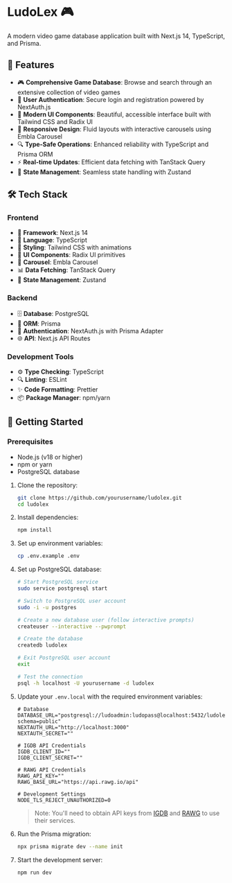 # LudoLex 🎮

A modern video game database application built with Next.js 14, TypeScript, and Prisma.

## 🚀 Features

- 🎮 **Comprehensive Game Database**: Browse and search through an extensive collection of video games
- 🔐 **User Authentication**: Secure login and registration powered by NextAuth.js
- 🎨 **Modern UI Components**: Beautiful, accessible interface built with Tailwind CSS and Radix UI
- 📱 **Responsive Design**: Fluid layouts with interactive carousels using Embla Carousel
- 🔍 **Type-Safe Operations**: Enhanced reliability with TypeScript and Prisma ORM
- ⚡ **Real-time Updates**: Efficient data fetching with TanStack Query
- 🔄 **State Management**: Seamless state handling with Zustand

## 🛠️ Tech Stack

### Frontend

- 🔧 **Framework**: Next.js 14
- 📝 **Language**: TypeScript
- 🎨 **Styling**: Tailwind CSS with animations
- 🧩 **UI Components**: Radix UI primitives
- 🎠 **Carousel**: Embla Carousel
- 📊 **Data Fetching**: TanStack Query
- 💾 **State Management**: Zustand

### Backend

- 🗄️ **Database**: PostgreSQL
- 🔌 **ORM**: Prisma
- 🔑 **Authentication**: NextAuth.js with Prisma Adapter
- 🌐 **API**: Next.js API Routes

### Development Tools

- ⚙️ **Type Checking**: TypeScript
- 🔍 **Linting**: ESLint
- ✨ **Code Formatting**: Prettier
- 📦 **Package Manager**: npm/yarn

## 🚀 Getting Started

### Prerequisites

- Node.js (v18 or higher)
- npm or yarn
- PostgreSQL database

1. Clone the repository:
   ```bash
   git clone https://github.com/yourusername/ludolex.git
   cd ludolex
   ```

2. Install dependencies:
   ```bash
   npm install
   ```

3. Set up environment variables:
   ```bash
   cp .env.example .env
   ```

4. Set up PostgreSQL database:
   ```bash
   # Start PostgreSQL service
   sudo service postgresql start

   # Switch to PostgreSQL user account
   sudo -i -u postgres

   # Create a new database user (follow interactive prompts)
   createuser --interactive --pwprompt

   # Create the database
   createdb ludolex

   # Exit PostgreSQL user account
   exit

   # Test the connection
   psql -h localhost -U yourusername -d ludolex
   ```

5. Update your `.env.local` with the required environment variables:
   ```env
   # Database
   DATABASE_URL="postgresql://ludoadmin:ludopass@localhost:5432/ludolex_db?schema=public"
   NEXTAUTH_URL="http://localhost:3000"
   NEXTAUTH_SECRET=""

   # IGDB API Credentials
   IGDB_CLIENT_ID=""
   IGDB_CLIENT_SECRET=""

   # RAWG API Credentials
   RAWG_API_KEY=""
   RAWG_BASE_URL="https://api.rawg.io/api"

   # Development Settings
   NODE_TLS_REJECT_UNAUTHORIZED=0
   ```

   > Note: You'll need to obtain API keys from [IGDB](https://api-docs.igdb.com/) and [RAWG](https://api.rawg.io/docs/) to use their services.

6. Run the Prisma migration:
   ```bash
   npx prisma migrate dev --name init
   ```

7. Start the development server:
   ```bash
   npm run dev
   ```
